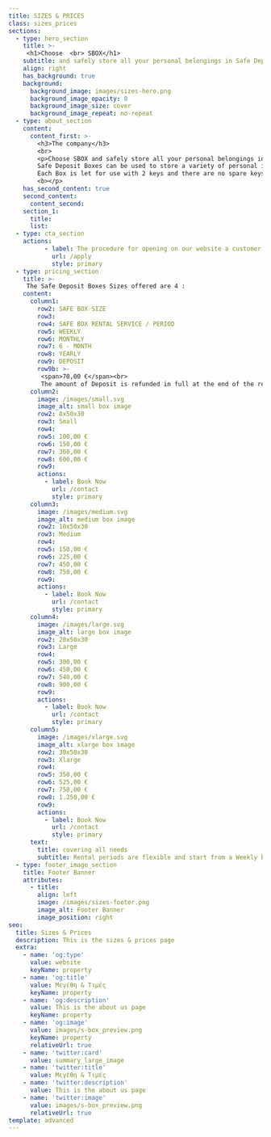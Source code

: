 ```yaml
---
title: SIZES & PRICES
class: sizes_prices
sections:
  - type: hero_section
    title: >-
     <h1>Choose  <br> SBOX</h1>
    subtitle: and safely store all your personal belongings in Safe Deposit Boxes with a 24/7 service
    align: right
    has_background: true
    background: 
      background_image: images/sizes-hero.png
      background_image_opacity: 0
      background_image_size: cover
      background_image_repeat: no-repeat
  - type: about_section
    content:
      content_first: >-
        <h3>The company</h3>
        <br>
        <p>Choose SBOX and safely store all your personal belongings in Safe Deposit Boxes with a 24/7 service, leaving behind any stress of loss.<br>
        Safe Deposit Boxes can be used to store a variety of personal items, valuables, jewelry, travel and other documents, devices such as a personal computer or a tablet, even cash.<br>
        Each Box is let for use with 2 keys and there are no spare keys, i.e. the Company does not have access to your Box. The locker of the Box opens with the simultaneous use of two keys, one of which is kept by you and the other by the Company. <br><b> The customers’ access to the facilities of SBOX is completely controlled.
        <b></p>
    has_second_content: true
    second_content:
      content_second: 
    section_1:
      title: 
      list:
  - type: cta_section
    actions:
          - label: The procedure for opening on our website a customer account is simple and together with the supporting documents you may need as part of the identification process, are described in detail in >
            url: /apply
            style: primary
  - type: pricing_section
    title: >-
     The Safe Deposit Boxes Sizes offered are 4 :
    content:
      column1:
        row2: SAFE BOX SIZE
        row3: 
        row4: SAFE BOX RENTAL SERVICE / PERIOD
        row5: WEEKLY
        row6: MONTHLY
        row7: 6 - MONTH
        row8: YEARLY
        row9: DEPOSIT
        row9b: >-
         <span>70,00 €</span><br>
         The amount of Deposit is refunded in full at the end of the rental period, provided that any of the conditions regarding correct use included in Terms and Conditions are not violated.                                                 
      column2:
        image: /images/small.svg
        image_alt: small box image
        row2: 8x50x30
        row3: Small
        row4:  
        row5: 100,00 €
        row6: 150,00 €
        row7: 360,00 €
        row8: 600,00 €
        row9:   
        actions:
          - label: Book Now
            url: /contact
            style: primary
      column3: 
        image: /images/medium.svg
        image_alt: medium box image
        row2: 10x50x30
        row3: Medium
        row4:  
        row5: 150,00 €
        row6: 225,00 €
        row7: 450,00 €
        row8: 750,00 €
        row9:   
        actions:
          - label: Book Now
            url: /contact
            style: primary
      column4: 
        image: /images/large.svg
        image_alt: large box image
        row2: 20x50x30
        row3: Large
        row4:  
        row5: 300,00 €
        row6: 450,00 €
        row7: 540,00 €
        row8: 900,00 €
        row9:   
        actions:
          - label: Book Now
            url: /contact
            style: primary
      column5: 
        image: /images/xlarge.svg
        image_alt: xlarge box image
        row2: 30x50x30
        row3: Xlarge
        row4:  
        row5: 350,00 €
        row6: 525,00 €
        row7: 750,00 €
        row8: 1.250,00 €
        row9:   
        actions:
          - label: Book Now
            url: /contact
            style: primary
      text: 
        title: covering all needs
        subtitle: Rental periods are flexible and start from a Weekly basis, Monthly and on a Six – Month and 12 – Month periods at special prices (long-term rental agreement). The cost of the rental, depending on the size of the box and the requested period can be found in our Price List .
  - type: footer_image_section
    title: Footer Banner
    attributes:
      - title: 
        align: left
        image: /images/sizes-footer.png
        image_alt: Footer Banner 
        image_position: right
seo:
  title: Sizes & Prices
  description: This is the sizes & prices page
  extra:
    - name: 'og:type'
      value: website
      keyName: property
    - name: 'og:title'
      value: Μεγέθη & Τιμές
      keyName: property
    - name: 'og:description'
      value: This is the about us page
      keyName: property
    - name: 'og:image'
      value: images/s-box_preview.png
      keyName: property
      relativeUrl: true
    - name: 'twitter:card'
      value: summary_large_image
    - name: 'twitter:title'
      value: Μεγέθη & Τιμές
    - name: 'twitter:description'
      value: This is the about us page
    - name: 'twitter:image'
      value: images/s-box_preview.png
      relativeUrl: true
template: advanced
---
```


